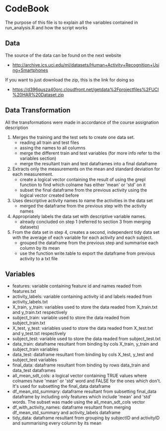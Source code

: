 # CodeBook

The purpose of this file is to explain all the variables contained in run_analysis.R and how the script works

## Data
The source of the data can be found on the next website
* http://archive.ics.uci.edu/ml/datasets/Human+Activity+Recognition+Using+Smartphones

If you want to just download the zip, this is the link for doing so
* https://d396qusza40orc.cloudfront.net/getdata%2Fprojectfiles%2FUCI%20HAR%20Dataset.zip 

## Data Transformation

All the transformations were made in accordance of the course assignation description

1. Merges the training and the test sets to create one data set.
    * reading all train and test files
    * assing the names to all columns
    * merge the different train and test variables (for more info refer to the variables section)
    * merge the resultant train and test dataframes into a final dataframe
2. Extracts only the measurements on the mean and standard deviation for each measurement. 
    * create a logical vector containing the result of using the grepl function to find which colname has either 'mean' or 'std' on it
    * subset the final dataframe from the previous activity using the logical vector created before
3. Uses descriptive activity names to name the activities in the data set
    * merged the dataframe from the previous step with the activity names
4. Appropriately labels the data set with descriptive variable names. 
    * already concluded on step 1 (referred to section 3 from merging datasets)
5. From the data set in step 4, creates a second, independent tidy data set with the average of each variable for each activity and each subject.
    * grouped the dataframe from the previous step and summarise each column by its mean
    * use the function write.table to export the dataframe from previous activity to a txt file

## Variables

* features: variable containing feature id and names readed from features.txt
* activity_labels: variable containing activity id and labels readed from activity_labels.txt
* X_train, y_train: variables used to store the data readed from X_train.txt and y_train.txt respectively
* subject_train: variable used to store the data readed from subject_train.txt
* X_test, y_test: variables used to store the data readed from X_test.txt and y_test.txt respectively
* subject_test: variable used to store the data readed from subject_test.txt
* data_train: dataframe resultant from binding by cols X_train, y_train and subject_train variables
* data_test: dataframe resultant from binding by cols X_test, y_test and subject_test variables
* final_data: dataframe resultant from binding by rows data_train and data_test dataframes
* all_mean_sdt_cols: a logical vector containing TRUE values where colnames have 'mean' or 'std' word and FALSE for the ones which don't. It's used for subsetting the final_data dataframe
* df_mean_std_summary: dataframe resultant from subsetting final_data dataframe by including only features which include 'mean' and 'std' words. The subset was made using the all_mean_sdt_cols vector
* df_with_activity_names: dataframe resultant from merging df_mean_std_summary and activity_labels dataframe
* tidy_data: dataframe resultant from grouping by subjectID and activityID and summarising every column by its mean
